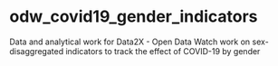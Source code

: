 # odw_covid19_gender_indicators
Data and analytical work for Data2X - Open Data Watch work on sex-disaggregated indicators to track the effect of COVID-19 by gender
